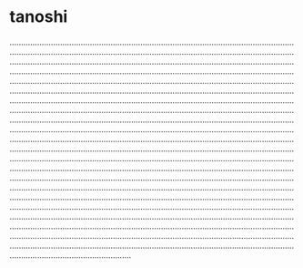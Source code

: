 # tanoshi
.............................................................................................................................................................................................................................................................................................................................................................................................................................................................................................................................................................................................................................................................................................................................................................................................................................................................................................................................................................................................................................................................................................................................................................................................................................................................................................................................................................................................................................................................................................................................................................................................................................................................................................................................................................................................................................................................................................................................................................................................................................................................................................................................................................................................................................................................................................................................................................................................................................................................................................................................................................................................................................................................................................................................................................................................................................................................................................
